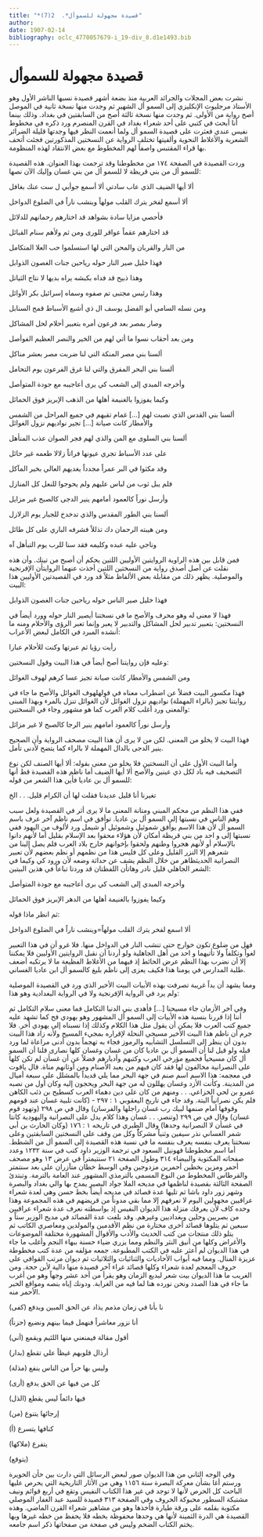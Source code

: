 ```yaml
---
title: "*قصيدة مجهولة للسموأل*.  2(7)"
author: 
date: 1907-02-14
bibliography: oclc_4770057679-i_19-div_8.d1e1493.bib
---
```




#  قصيدة مجهولة للسموأل 


 نشرت بعض المجلات والجرائد العربية منذ بضعة أشهر قصيدة نسبها الناشر الأول وهو  الأستاذ مرجليوث  الإنكليزي إلى السمو أل الشهير ثم وجدت منها نسخة ثانية في الموصل أصح رواية من الأولى. ثم وجدت منها نسخة ثالثة أصح من السابقتين في بغداد. وذلك بينما أنا أبحث في كتبي على  أحد  شعراء بغداد في القرن المنصرم ورد ذكره في مخطوط نفيس عندي فعثرت على قصيدة السمو أل ولما أنعمت النظر فيها وجدتها قليلة الضرائر الشعرية والأغلاط النحوية وألفيتها تختلف الرواية عن النسختين المذكورتين فجئت أتحف بها قراء المقتبس واصفاً لهم المخطوط مع بعض الانتقاد لهذه المنظومة. 

 وردت القصيدة في الصفحة  ١٧٤  من مخطوطنا وقد ترجمت بهذا العنوان. هذه القصيدة للسمو أل من بني قريظة لا للسمو أل من بني غسان وإليك الآن نصها: 

 ألا أيها الضيف الذي عاب سادتي   ألا أسمع جوأبي ل  ست  عنك بغافل  

 ألا أسمع لفخر يترك القلب مولهاً   وينشب ناراً في الضلوع الدواخل  

 فأحصي مزايا سادة بشواهد   قد اختارهم رحمانهم للدلائل  

 قد اختارهم عقماً عواقر للورى   ومن ثم ولأهم سنام القبائل  

 من النار والقربان والمحن التي   لها استسلموا حب العلا المتكامل  

 فهذا خليل صير النار حوله   رياحين جنات الغصون الذوابل  

 وهذا ذبيح قد فداه بكبشه   يراه بديها لا نتاج الثياتل  

 وهذا رئيس مجتبى تم صفوه   وسماه إسرائيل بكر الأوائل  

 ومن نسله السامي أبو الفضل يوسف ال   ذي أشبع الأسباط قمح السنابل  

 وصار بمصر بعد فرعون أمره   بتعبير أحلام لحل المشاكل  

 ومن بعد أحقاب نسوا ما أتي لهم   من الخير والنصر العظيم الفوأصل  

 ألسنا بني مصر المنكة التي   لنا ضربت مصر بعشر مناكل  

 ألسنا بني البحر المفرق والتي   لنا غرق الفرعون يوم التحامل  

 وأخرجه المبدي إلى الشعب كي يرى   أعاجيبه مع جودة المتوأصل  

 وكيما يفوزوا بالغنيمة أهلها   من الذهب الإبريز فوق الحمائل  

 ألسنا بني القدس الذي نصبت لهم  [...]  غمام تقيهم في جميع المراحل    من الشمس والأمطار كانت صيانة  [...]  تجير نواديهم نزول الغوائل 

 ألسنا بني السلوى مع المن والذي   لهم فجر الصوان عذب المنأهل  

 على عدد الأسباط تجري عيونها   فراتاً زلالا طعمه غير حائل  

 وقد مكثوا في البر عمراً مجدداً   يغديهم العالي بخير المآكل  

 فلم يبل ثوب من لباس عليهم   ولم يحوجوا للنعل كل المنازل  

 وأرسل نوراً كالعمود أمامهم   ينير الدجى كالصبح غير مزايل  

 ألسنا بني الطور المقدس والذي   تدخدخ للجبار يوم الزلازل  

 ومن هيبته الرحمان دك تذللاً   فشرفه الباري على كل طائل  

 وناجي عليه عبده وكليمه   فقد سنا للرب يوم التبأهل آه  

 فمن قابل بين هذه الراوية الروايتين الأوليين اللتين يحكم أن أصبح من تينك. وأن هذه نقلت عن أصل أصدق رواية من النسختين اللتين أخذت عنهما الروايتأن الإفرنجية والموصلية. يظهر ذلك من مقابلة بعض الألفاظ مثلاً قد ورد في القصيدتين الأوليين هذا البيت: 

 فهذا خليل صير الناس حوله   رياحين جنات الغصون الذوابل  

 فهذا لا معنى له وهو محرف والأصح ما في نسختنا أيصير النار حوله وورد أيضاً في النسختين: بتعبير تدبير لحل المشاكل والتدبير لا يعبر وإنما تعبر الرؤى والأحلام ومنه ما أنشده المبرد في الكامل لبعض الأعراب: 

 رأيت رؤيا ثم عبرتها   وكنت للأحلام عبارا  

 وعليه فإن روايتنا أصح أيضاً في هذا البيت وقول النسختين: 

 ومن الشمس والأمطار كانت صيانة   تجيز عسا كرهم لهوف الغوائل  

 فهذا مكسور البيت فضلاً عن اضطراب معناه في قولهلهوف الغوائل والأصح ما جاء في روايتنا تجيز (بالراء المهملة) نواديهم نزول الغوائل لأن الغوائل تنزل بالمرء وبهذا المبنى والمعنى ورد أغلب كلام العرب كما هو مشهور وجاء في النسختين: 

 وأرسل نوراً كالعمود أمامهم   ينير الرجا كالصبح لا غير مزائل  

 فهذا البيت لا يخلو من المعنى. لكن من لا يرى أن هذا البيت مصحف الرواية وأن   الصحيح ينير الدجى بالدال المهملة لا بالراء كما يتضح لأدنى تأمل. 

 وأما البيت الأول على أن النسختين فلا يخلو من معنى بقوله: ألا أيها الصنف لكن نوع التصحيف فيه باد لكل ذي عينين والأصح ألا أيها الضيف أما ناظم هذه القصيدة قط أنها للسمو أل بن عاديا فأين هذا الشعر من قوله:  

 تغيرنا أنا قليل عديدنا   فقلت لها أن الكرام قليل. . . الخ  

 ففي هذا النظم من محكم المبني ومتانة المعنى ما لا يرى أثر في القصيدة ولعل سبب وهم الناس في نسبتها إلى السمو أل بن عاديا. توأفق في اسم ناظم آخر عرف باسم السمو أل لأن هذا الاسم يوأفق شموئيل وشموئيل أو شيمل ورد لألوف من اليهود ففي نسبتها إلى و  احد  من بني قريظة أمكان لأن هؤلاء محقوا بعد الإسلام بقليل أما لأنهم دانوا بالإسلام أو لأنهم هجروا وطنهم ولحقوا بإخوانهم خارج بلاد العرب فلم يصل إلينا من شعرهم إلا النزر القليل وعلى كل فليس هذا من نظمهم أو نظم بعضهم لأن تعبير النصرانية الحديثظاهر من خلال النظم يشف عن حداثة وضعه لأن ورود كي وكيما في الشعر الجاهلي قليل نادر وهاتأن اللفظتان قد وردتا تباعاً في هذين البيتين: 

 وأخرجه المبدي إلى الشعب كي برى   أعاجيبه مع جودة المتوأصل  

 وكيما يفوزوا بالغنيمة أهلها   من الدهر الإبريز فوق الحمائل  

 ثم انظر ماذا قوله: 

 ألا اسمع لفخر يترك القلب مولهاً=وينشب ناراً في الضلوع الدواخل 

 فهل من ضلوع تكون خوارج حتى تنشب النار في الدواخل منها. فلا غرو أن في هذا التعبير لغواً وتكلفاً ولا تأتيهما و  احد  من أهل الجاهلية ولو أردنا أن نقبل الروايتين الأوليين فلا يمكننا إلا أن نضرب بهذا النظم عرض الحائط إذ فيهما من الأغلاط الفظيعة ما لا يرتكبه أضعف طلبة المدارس في يومنا هذا فكيف يعزى إلى ناظم بليغ كالسمو أل ابن عاديا الغساني. 

 ومما يشهد أن يداً غريبة تصرفت بهذه الأبيات البيت الأخير الذي ورد في القصيدة الموصلية ولم يرد في الرواية الإفرنجية ولا في الرواية البغدادية وهو هذا: 

 وفي آخر الأزمان جاء مسيحنا  [...]  فأهدى بني الدنيا التكامل   فما معنى سلام التكامل ثم أننا إذا قررنا بنسبة هذه الأبيات إلى السمو أل المشهور وهو يهودي فح كما تشهد عليه جميع كتب العرب فلا يمكن أن يقول مثل هذا الكلام وكذلك إذا نسبناه إلى يهودي أخر. فلا جرم أن ناظم هذا البيت الأخير مسيحي النحلة لإقراره بمجيء المسيح ولأنه زاد هذا البيت بدون أن ينظر إلى التسلسل التشأبيه والرموز فجاء به تهجماً بدون أدنى مراعاة لما ورد قبله ولو قيل لنا أن السمو أل بن عاديا كان من غسان وغسان كلها نصارى قلنا أن السمو أل كان مسيحياً فجميع مؤرخي العرب وكتبهم وأديارهم فضلاً عن أن غسأن لم تكن كلها على النصرانية مخالفون لها فقد   كان فيهم من يعبد الأصنام ومن أوثانهم مناة. قال ياقوت في معجمه: هذا الاسم اسم صنم في جهة البحر مما يلي قديداً بالمشلل على  سبعة  أميال من المدينة. وكأنت الأزد وغسان يهللون له من جهة البحر ويحجون إليه وكان أول من نصبه عمرو بن لحي الخزاعي. . . ومنهم من كان على دين دهماء العرب كسطيح بن ذئب الكاهن فلم يكن نصرانياً البتة. وقد جاء في تاريخ اليعقوبي  ١  :  ٢٩٧  - (كانت تلبية غسان عند قومهم وقوفها أمام صنمها لبيك رب غسان راجلها والفرسان) وقال في ص  ٢٩٨  (وتهود قوم غسان) وقال في ص  ٢٩٩  (وتنصر. . . غسان وهذا كلام يدل على النصرانية واليهودية كانتا في غسأن لا النصرانية وحدها) وقال الطبري في تاريخه  ١  :  ١٧٦  (وكان الحارث بن أبي شمر الغساني نذر سيفين وثنياً مشركاًُ وكل من وقف على النسختين السابقتين وعلى نسختنا يعرف بنفسه يعرف بنفسه ما في نسبة هذه القصيدة إلى السمو أل من الشطط. أما اسم مخطوطنا فهونيل السعود في ترجمة الوزير داود كتب في سنة  ١٢٣٢  وعدد صفحاته المكتوبة والبيضاء  ٣١٤  وطول الصفحة  ٢١  سنتيمتراً في عرض  ١٣  وهو مصحف أحمر ومزين بخطين أحمرين مزدوجين وفي الوسط خطان متآزران على بعد سنتمتر والقرطاس المخطوط من النوع المسمى بالترمذي المشهور عند العامة بالترمة. وتبتدئ الصفحة الثالثة بقصيدة لناظمها في مديحه الملا جواد البصير يمدح بها والي بغداد والبصرة وشهر زور داود باشا ثم تليها عدة قصائد في مديحه أيضاً بخط حسن وهي لعدة شعراء عراقيين مجهولين اليوم لا نعرفهم إلا مما بقي مدوناً من قريضهم في هذه المجموعة وهذا وحده كاف لأن يعرفك منزلة هذا الديوان النفيس إذ بواسطته نعرف عدة شعراء عراقيين من بصريين وحلين وبغداديين وغيرهم.   وقد بلغت عدة القصائد في مديح الوزير ستاً و  سبعين  ثم يتلوها قصائد أخرى مختارة من نظم الأقدمين والمولدين ومعاصري الكاتب ثم يتلو ذلك منتجات من كتب الحديث والأدب والأقوال المشهورة مختلفة الموضوعات والأغراض وكلها من أنيق النثر والنظم ومما يزري ضياء حسنة ببهاء النجم وأغلب ما جاء في هذا الديوان لم أعثر عليه في الكتب المطبوعة. جمعه مؤلفه من عدة كتب مخطوطة عزيزة المنال. ومما فيه أبواب الأحاديات والثنائيات والثلاثيات ثم ديوان مرتب القوافي على حروف المعجم لعدة شعراء وكلها قصائد غراء آخر قصيدة منها دالية لأبن حجة. ومن الغريب ما هذا الديوان بيت شعر لبديع الزمان وهو يقرأ من  أحد  عشر  وجهاً وهو من أغرب ما جاء في هذا الصدد ونحن نورده هنا لما فيه من الغرابة. ودونك إياه بنصه ومواقع الحبر الأحمر منه.  

 (كفى) نا بأنا في زمان مذمم   يذاد عن الحق المبين ويدفع  

 (حزناً) أنا نزور معاشراً   فنهمل فيما بينهم ونضيع  

 (أني) أقول مقالة   فيمنعني منها اللئيم ويقمع  

 (بدار) أرذال   قلوبهم غيظاً علي تقطع  

 (مذلة)   وليس بها حراً من الناس ينفع  

 (أرى) كل من فيها عن الحق يدفع 

 (الذل) فيها دائماً ليس يقطع 

 (من) إرجائها يتنوع 

 (أ) كنافها يتسرع 

 (ملاكها) يتفرع 

 (يتوقع) 

 وفي الوجه الثاني من هذا الديوان صور لبعض الرسائل التي دارت بين خأن الحويرة ورستم أغا بشأن معركة البصرة سنة  ١١٥٦  وهي من الأثار التاريخية التي يحرص عليها الباحث كل الحرص لأنها لا توجد في غير هذا الكتاب النفيس وتقع في  أربع  قوائم ونيف مشتبكة السطور محبوكة الحروف وفي الصفحة  ٣١٣  قصيدة للسيد عبد الغفار الموصلي مكتوبة بقلمه على ورقة طيارة فأخذها وهو من مشاهير شعراء القرن الماضي. وهذه   القصيدة هي الدرة الثمينة لأنها هي وحدها محفوظة بخطه فلا يحفظ من خطه غيرها وبها يختم الكتاب الضخم وليس في صفحة من صفحاتها ذكر اسم جامعه.  
